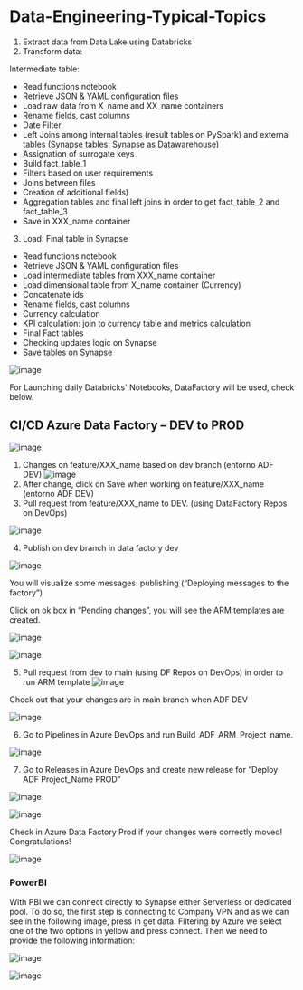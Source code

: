 # Data-Engineering-Typical-Topics

1. Extract data from Data Lake using Databricks 
2. Transform data: 

Intermediate table: 
+ Read functions notebook 
+ Retrieve JSON & YAML configuration files
+ Load raw data from X_name and XX_name containers
+ Rename fields, cast columns
+ Date Filter 
+ Left Joins among internal tables (result tables on PySpark) and external tables (Synapse tables: Synapse as Datawarehouse)
+ Assignation of surrogate keys
+ Build fact_table_1
+ Filters based on user requirements
+ Joins between files 
+ Creation of additional fields)
+ Aggregation tables and final left joins in order to get fact_table_2 and fact_table_3
+ Save in XXX_name container

3. Load: Final table in Synapse 
+ Read functions notebook 
+ Retrieve JSON & YAML configuration files
+ Load intermediate tables from XXX_name container
+ Load dimensional table from X_name container (Currency)
+ Concatenate ids
+ Rename fields, cast columns
+ Currency calculation
+ KPI calculation: join to currency table and metrics calculation 
+ Final Fact tables
+ Checking updates logic on Synapse
+ Save tables on Synapse


![image](https://user-images.githubusercontent.com/70054118/228252780-afd744fa-53aa-4181-90e8-b5000ae23412.png)


For Launching daily Databricks' Notebooks, DataFactory will be used, check below.

##  CI/CD Azure Data Factory – DEV to PROD

![image](https://user-images.githubusercontent.com/70054118/228251023-c7bd0e52-457c-4cc2-b509-a6deaa30a5c5.png)


1. Changes on feature/XXX_name based on dev branch  (entorno ADF DEV)
![image](https://user-images.githubusercontent.com/70054118/228242297-f70bc7db-19f9-418d-ac71-ef6d8ee215bf.png)
2. After change, click on Save when working on feature/XXX_name (entorno ADF DEV)
3. Pull request from feature/XXX_name to DEV. (using DataFactory Repos on DevOps)

![image](https://user-images.githubusercontent.com/70054118/228250419-5e47708b-dae0-4222-ae50-2b3b140bddcc.png)

4. Publish on dev branch in data factory dev

![image](https://user-images.githubusercontent.com/70054118/228244368-38d8e3d4-f5d4-4a10-b33a-a06617431be7.png)

  You will visualize some messages: publishing (“Deploying messages to the factory”)

  Click on ok box in “Pending changes”, you will see the ARM templates are created. 

![image](https://user-images.githubusercontent.com/70054118/228244477-52624e04-88a2-409b-a5e1-52821ca269e3.png)


![image](https://user-images.githubusercontent.com/70054118/228244919-cc968af1-6c96-4c5c-beaa-ef06636d98a4.png)

  
  
5. Pull request from dev to main (using DF Repos on DevOps) in order to run ARM template 
![image](https://user-images.githubusercontent.com/70054118/228245579-db38fa4e-3398-46cc-bd01-0fee1de68f80.png)

  Check out that your changes are in main branch when ADF DEV

![image](https://user-images.githubusercontent.com/70054118/228248926-a10edd62-d830-4ec6-9c5a-1515231c116b.png)

6. Go to Pipelines in Azure DevOps and run Build_ADF_ARM_Project_name. 

![image](https://user-images.githubusercontent.com/70054118/228247734-b2005bb0-df1b-4902-a3fa-c3f29ef3d8dd.png)

7. Go to Releases in Azure DevOps and create new release for “Deploy ADF Project_Name PROD”

![image](https://user-images.githubusercontent.com/70054118/228239782-06a4dd36-eddc-4bce-9793-ad8dfb002228.png)

![image](https://user-images.githubusercontent.com/70054118/228240385-aca6a9a4-36fb-4930-9b5e-985e6333162d.png)


Check in Azure Data Factory Prod if your changes were correctly moved! Congratulations!

![image](https://user-images.githubusercontent.com/70054118/228248748-c5667366-2396-491a-918a-44faaa9c4841.png)



### PowerBI

With PBI we can connect directly to Synapse either Serverless or dedicated pool. To do so, the first step is connecting to Company VPN and as we can see in the following image, press in get data. Filtering by Azure we select one of the two options in yellow and press connect.
Then we need to provide the following information: 

![image](https://user-images.githubusercontent.com/70054118/228258976-ca425612-6483-4e1f-8adc-ce220c6ab778.png)

![image](https://user-images.githubusercontent.com/70054118/228259010-b38a7e4f-b529-4610-8317-35a518c9195d.png)


